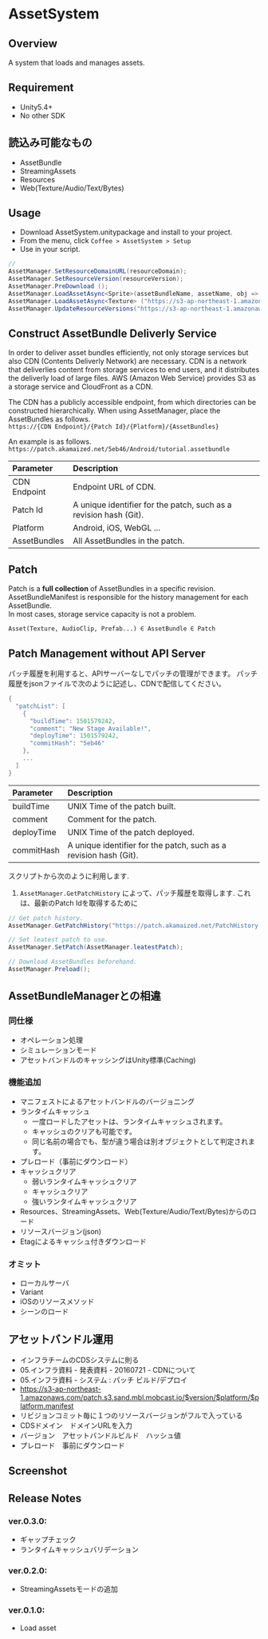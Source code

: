 AssetSystem
===

## Overview

A system that loads and manages assets.



## Requirement

* Unity5.4+
* No other SDK



## 読込み可能なもの

* AssetBundle
* StreamingAssets
* Resources
* Web(Texture/Audio/Text/Bytes)



## Usage

* Download AssetSystem.unitypackage and install to your project.
* From the menu, click `Coffee > AssetSystem > Setup`
* Use in your script.
```cs
// 
AssetManager.SetResourceDomainURL(resourceDomain);
AssetManager.SetResourceVersion(resourceVersion);
AssetManager.PreDownload ();
AssetManager.LoadAssetAsync<Sprite>(assetBundleName, assetName, obj => image.sprite = obj);
AssetManager.LoadAssetAsync<Texture> ("https://s3-ap-northeast-1.amazonaws.com/patch.s3.sand.mbl.mobcast.io/image/shop/order/BNR_order_0000.png", img => rawimage.texture = img);
AssetManager.UpdateResourceVersions("https://s3-ap-northeast-1.amazonaws.com/patch.s3.sand.mbl.mobcast.io/deploy/history.json");
```


## Construct AssetBundle Deliverly Service

In order to deliver asset bundles efficiently, not only storage services but also CDN (Contents Deliverly Network) are necessary.
CDN is a network that deliverlies content from storage services to end users, and it distributes the deliverly load of large files.
AWS (Amazon Web Service) provides S3 as a storage service and CloudFront as a CDN.

The CDN has a publicly accessible endpoint, from which directories can be constructed hierarchically.
When using AssetManager, place the AssetBundles as follows.  
`https://{CDN Endpoint}/{Patch Id}/{Platform}/{AssetBundles}`

An example is as follows.  
`https://patch.akamaized.net/5eb46/Android/tutorial.assetbundle`

| Parameter		| Description														|
|:----------	|:----------------------------------------------------------------	|
| CDN Endpoint	| Endpoint URL of CDN.												|
| Patch Id		| A unique identifier for the patch, such as a revision hash (Git).	|
| Platform		| Android, iOS, WebGL ...											|
| AssetBundles	| All AssetBundles in the patch.									|




## Patch

Patch is a **full collection** of AssetBundles in a specific revision.  
AssetBundleManifest is responsible for the history management for each AssetBundle.  
In most cases, storage service capacity is not a problem.  

`Asset(Texture, AudioClip, Prefab...) ∈ AssetBundle ∈ Patch`



## Patch Management without API Server

パッチ履歴を利用すると、APIサーバーなしでパッチの管理ができます。
パッチ履歴をjsonファイルで次のように記述し、CDNで配信してください。


```cs
{
  "patchList": [
    {
      "buildTime": 1501579242,
      "comment": "New Stage Available!",
      "deployTime": 1501579242,
      "commitHash": "5eb46"
    },
    ...
  ]
}
```

| Parameter		| Description														|
|:-------------	|:-----------------------------------------------------------------	|
| buildTime		| UNIX Time of the patch built.										|
| comment		| Comment for the patch.											|
| deployTime	| UNIX Time of the patch deployed.									|
| commitHash	| A unique identifier for the patch, such as a revision hash (Git).	|


スクリプトから次のように利用します.  
1. `AssetManager.GetPatchHistory` によって、パッチ履歴を取得します. これは、最新のPatch Idを取得するために
```cs
// Get patch history.
AssetManager.GetPatchHistory("https://patch.akamaized.net/PatchHistory.json");

// Set leatest patch to use.
AssetManager.SetPatch(AssetManager.leatestPatch);

// Download AssetBundles beforehand.
AssetManager.Preload();
```





## AssetBundleManagerとの相違

### 同仕様
* オペレーション処理
* シミュレーションモード
* アセットバンドルのキャッシングはUnity標準(Caching)

### 機能追加
* マニフェストによるアセットバンドルのバージョニング
* ランタイムキャッシュ
    * 一度ロードしたアセットは、ランタイムキャッシュされます。
    * キャッシュのクリアも可能です。
    * 同じ名前の場合でも、型が違う場合は別オブジェクトとして判定されます。
* プレロード（事前にダウンロード）
* キャッシュクリア
    * 弱いランタイムキャッシュクリア
    * キャッシュクリア
    * 強いランタイムキャッシュクリア
* Resources、StreamingAssets、Web(Texture/Audio/Text/Bytes)からのロード
* リソースバージョン(json)
* Etagによるキャッシュ付きダウンロード

### オミット
* ローカルサーバ
* Variant
* iOSのリソースメソッド
* シーンのロード

## アセットバンドル運用
* インフラチームのCDSシステムに則る
* 05.インフラ資料 - 発表資料 - 20160721 - CDNについて
* 05.インフラ資料 - システム : パッチ ビルド/デプロイ
* https://s3-ap-northeast-1.amazonaws.com/patch.s3.sand.mbl.mobcast.io/$version/$platform/$platform.manifest
* リビジョンコミット毎に１つのリソースバージョンがフルで入っている
* CDSドメイン　ドメインURLを入力
* バージョン　アセットバンドルビルド　ハッシュ値
* プレロード　事前にダウンロード




## Screenshot




## Release Notes

### ver.0.3.0:

* ギャップチェック
* ランタイムキャッシュバリデーション

### ver.0.2.0:

* StreamingAssetsモードの追加


### ver.0.1.0:

* Load asset 